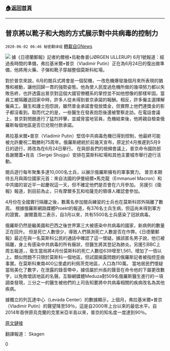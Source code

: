 ###  [:house:返回首頁](https://github.com/ourhimalayas/txt)
---

## 普京將以靴子和大炮的方式展示對中共病毒的控制力
`2020-06-02 06:46 秘密翻译组` [轉載自GNews](https://gnews.org/zh-hant/220516/)

![](https://s3.amazonaws.com/gnews-media-offload/wp-content/uploads/2020/06/02064001/1-10.png)
據《日德蘭郵報》記者約爾根•烏勒魯普(JØRGEN ULLERUP) 6月1號報道：經過長時間的準備，弗拉基米爾•普京（Vladimir Putin）正在為6月24日的復出做準備，他將用火藥、子彈和靴子穿越整個莫斯科紅場。

對於普京來說，6月的閱兵式將會是一個契機，一改危機爆發幾個月來所表現的猶豫和被動，讓他回歸一貫的強勢姿態。他為使人民度過危機所做的幾項努力都以失敗告終，也許透露出普京對這個大國官僚體系的掌控並不如他想像的那樣牢固。當員工被隔離送回家中時，許多人從未得到普京承諾的報酬。相反，許多僱主選擇解僱員工。醫生和護士抱怨說，雖然普金承諾會發放獎金，但實際上他們連獎金的影子都沒看到。取而代之的是，一些醫生在發表抱怨後還被警察走訪。在電話會議上，普京對問題進行了猛烈抨擊，並威脅當地官員，危機結束後，他將親自檢查俄羅斯每個地區是否已兌現付款承諾。

弗拉基米爾•普京（Vladimir Putin）堅信中共病毒危機已得到控制，他最終可能被允許慶祝二戰勝利75周年。俄羅斯總統於前幾天宣布，原定於4月推遲到5月9日的遊行，將改為在6月24日舉行。 在與部長們的視頻會議上，普京命令國防部長謝爾蓋•肖吉（Sergei Shojgu）安排在莫斯科紅場和其他主要城市舉行遊行活動。

閱兵遊行每年聚集多達10,000名士兵，以展示俄羅斯擁有的軍事實力。 普京本期待五月與兩位國家元首：來自法國的伊曼紐爾•馬克龍（Emmanuel Macron）和中共國的習近平一起慶祝這一天，但不確定他們是否會在六月參加。 另援引《衛報》報道，到目前為止，只有摩爾多瓦和哈薩克的領導人確認會參加。

4月份在全國實行隔離之後，數萬名參加閱兵練習的士兵也在莫斯科郊外隔離了數周。 根據俄羅斯網路媒體Proekt的報道，有376名士兵生病，但這尚未得到軍方的證實。 謝爾蓋周二表示，自3月以來，共有5500名士兵感染了冠狀病毒。

俄羅斯仍然是繼美國和巴西之後世界第三大被感染中共病毒的國家，新病例的數量正在回升。 但是死亡人數很少，導致人們猜測死亡人數是否在作弊。《日德蘭郵報》最近在與一名莫斯科公民的通話中確認了這一懷疑。據該匿名男子說，他已被隔離，身上有感染中共病毒的所有癥狀，但醫生將其登記為肺炎。另援引BBC上周五報道，，衛生當局將4月份莫斯科的死亡人數從639增至1,561，增加了一倍以上。類似問題不只限於莫斯科一個地區，但試圖揭露問題的俄羅斯記者被指控歪曲事實。在莫斯科東南400公里處的利佩茨克地區，人口為110萬。 當地居民們懷疑當局美化了數字，在泄露的錄音帶中，據信屬於州長的聲音在命令他的下屬更改數字，以免敗壞該地區的名聲。互聯網媒體Meduza對509名俄羅斯醫生進行的一項調查發現，三分之一的醫生被他們的上司告知要將中共病毒相關的疾病改名為其他疾病。

據獨立的列瓦達中心（Levada Center）的數據顯示，上個月，弗拉基米爾•普京（Vladimir Putin）的聲望降至59％，這是自2000年上台以來的最低水平。自2014年吞併原烏克蘭的克里米亞半島以來，普京的知名度一度達到90％。

[原文鏈接](https://jyllands-posten.dk/premium/international/ECE12148719/putin-pudser-stoevler-og-kanoner-til-comeback-efter-corona/?st=1)

翻譯報道： Skagen

0
